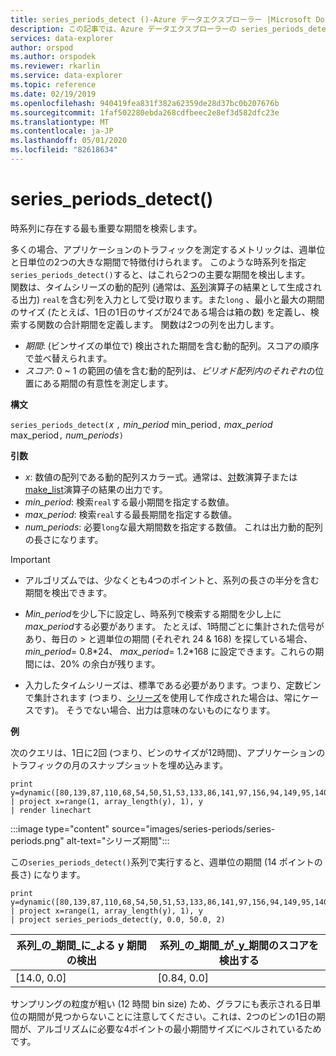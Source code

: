 ```yaml
---
title: series_periods_detect ()-Azure データエクスプローラー |Microsoft Docs
description: この記事では、Azure データエクスプローラーの series_periods_detect () について説明します。
services: data-explorer
author: orspod
ms.author: orspodek
ms.reviewer: rkarlin
ms.service: data-explorer
ms.topic: reference
ms.date: 02/19/2019
ms.openlocfilehash: 940419fea831f382a62359de28d37bc0b207676b
ms.sourcegitcommit: 1faf502280ebda268cdfbeec2e8ef3d582dfc23e
ms.translationtype: MT
ms.contentlocale: ja-JP
ms.lasthandoff: 05/01/2020
ms.locfileid: "82618634"
---
```

# <a name="series_periods_detect"></a>series_periods_detect()

時系列に存在する最も重要な期間を検索します。  

多くの場合、アプリケーションのトラフィックを測定するメトリックは、週単位と日単位の2つの大きな期間で特徴付けられます。 このような時系列を指定`series_periods_detect()`すると、はこれら2つの主要な期間を検出します。  
関数は、タイムシリーズの動的配列 (通常は、[系列](make-seriesoperator.md)演算子の結果として生成される出力) `real`を含む列を入力として受け取ります。また`long` 、最小と最大の期間のサイズ (たとえば、1日の1日のサイズが24である場合は箱の数) を定義し、検索する関数の合計期間を定義します。 関数は2つの列を出力します。
* *期間*: (ビンサイズの単位で) 検出された期間を含む動的配列。スコアの順序で並べ替えられます。
* *スコア*: 0 ~ 1 の範囲の値を含む動的配列は、*ピリオド配列内のそれぞれ*の位置にある期間の有意性を測定します。
 
**構文**

`series_periods_detect(`*x* `,` *min_period* min_period`,` *max_period* max_period`,` *num_periods*`)`

**引数**

* *x*: 数値の配列である動的配列スカラー式。通常は、[対](make-seriesoperator.md)数演算子または[make_list](makelist-aggfunction.md)演算子の結果の出力です。
* *min_period*: 検索`real`する最小期間を指定する数値。
* *max_period*: 検索`real`する最長期間を指定する数値。
* *num_periods*: 必要`long`な最大期間数を指定する数値。 これは出力動的配列の長さになります。

> [!IMPORTANT]
> * アルゴリズムでは、少なくとも4つのポイントと、系列の長さの半分を含む期間を検出できます。 
>
> * *Min_period*を少し下に設定し、時系列で検索する期間を少し上に*max_period*する必要があります。 たとえば、1時間ごとに集計された信号があり、毎日の > と週単位の期間 (それぞれ 24 & 168) を探している場合、 *min_period*= 0.8\*24、 *max_period*= 1.2\*168 に設定できます。これらの期間には、20% の余白が残ります。
>
> * 入力したタイムシリーズは、標準である必要があります。つまり、定数ビンで集計されます (つまり、[シリーズ](make-seriesoperator.md)を使用して作成された場合は、常にケースです)。 そうでない場合、出力は意味のないものになります。


**例**

次のクエリは、1日に2回 (つまり、ビンのサイズが12時間)、アプリケーションのトラフィックの月のスナップショットを埋め込みます。

```kusto
print y=dynamic([80,139,87,110,68,54,50,51,53,133,86,141,97,156,94,149,95,140,77,61,50,54,47,133,72,152,94,148,105,162,101,160,87,63,53,55,54,151,103,189,108,183,113,175,113,178,90,71,62,62,65,165,109,181,115,182,121,178,114,170])
| project x=range(1, array_length(y), 1), y  
| render linechart 
```

:::image type="content" source="images/series-periods/series-periods.png" alt-text="シリーズ期間":::

この`series_periods_detect()`系列で実行すると、週単位の期間 (14 ポイントの長さ) になります。

```kusto
print y=dynamic([80,139,87,110,68,54,50,51,53,133,86,141,97,156,94,149,95,140,77,61,50,54,47,133,72,152,94,148,105,162,101,160,87,63,53,55,54,151,103,189,108,183,113,175,113,178,90,71,62,62,65,165,109,181,115,182,121,178,114,170])
| project x=range(1, array_length(y), 1), y  
| project series_periods_detect(y, 0.0, 50.0, 2)
```

| 系列\_の\_期間\_に\_よる y 期間の検出  | 系列\_の\_期間\_が\_y\_期間のスコアを検出する |
|-------------|-------------------|
| [14.0, 0.0] | [0.84, 0.0]  |


サンプリングの粒度が粗い (12 時間 bin size) ため、グラフにも表示される日単位の期間が見つからないことに注意してください。これは、2つのビンの1日の期間が、アルゴリズムに必要な4ポイントの最小期間サイズにベルされているためです。